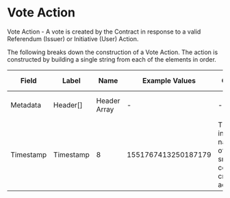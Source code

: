 
# Vote Action

Vote Action -  A vote is created by the Contract in response to a valid Referendum (Issuer) or Initiative (User) Action.

The following breaks down the construction of a Vote Action. The action is constructed by building a single string from each of the elements in order.

| Field    | Label    | Name         | Example Values | Comments | Data Type          | Restrictions |
|----------|----------|--------------|----------------|----------|--------------------|--------------|
| Metadata | Header[] | Header Array | -              | -        | Common header data | Header       |
| Timestamp | Timestamp | 8 | 1551767413250187179 | Timestamp in nanoseconds of when the smart contract created the action. | timestamp | Cannot be changed by issuer, operator. Smart contract controls. |



<!--
<table class="waffle">
    <tr style='height:19px;'>
        <th style="width:6%" class="s0">Field</th>
        <th style="width:9%" class="s1">Label</th>
        <th style="width:9%" class="s1">Name</th>
        <th style="width:2%" class="s1">Bytes</th>
        <th style="width:29%" class="s1">Example Values</th>
        <th style="width:26%" class="s1">Comments</th>
        <th style="width:5%" class="s1">Data Type</th>
        <th style="width:14%" class="s2">Amendment Restrictions</th>
    </tr>
    <tr>
        <td class="s5" rowspan="100">Metadata (OP_RETURN Payload)</td>
        <td class="g6">Header[]</td>
        <td class="g6">Header Array</td>
        <td class="g6">-</td>
        <td class="g6">-</td>
        <td class="g6">Common header data for all actions</td>
        <td class="g6">Header</td>
        <td class="g7"></td>
    </tr>

    <tr>
        <td class="g10">Timestamp</td>
        <td class="g10">Timestamp</td>
        <td class="g10">8</td>
        <td class="g10" style="word-break:break-all">1551767413250187179</td>
        <td class="g10">Timestamp in nanoseconds of when the smart contract created the action.</td>
        <td class="g10">timestamp</td>
        <td class="g11">Cannot be changed by issuer, operator. Smart contract controls.</td>
    </tr>

</table>
!-->